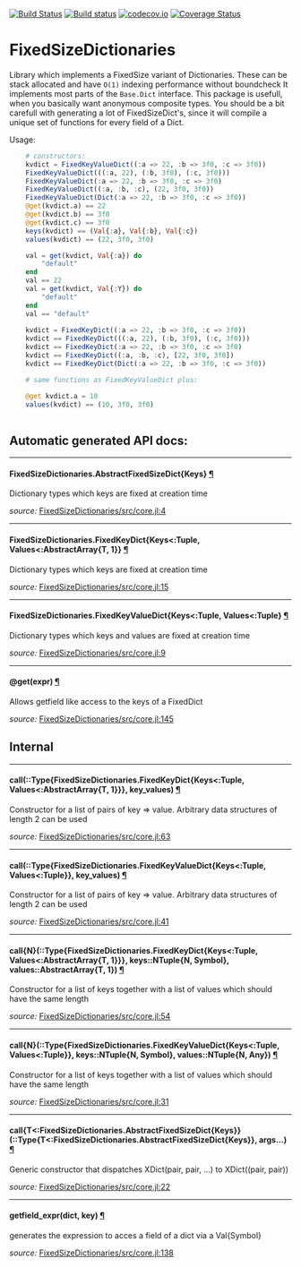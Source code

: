 
[![Build Status](https://travis-ci.org/SimonDanisch/FixedSizeDictionaries.jl.svg?branch=master)](https://travis-ci.org/SimonDanisch/FixedSizeDictionaries.jl)
[![Build status](https://ci.appveyor.com/api/projects/status/rug74qwk1dbl62wx?svg=true)](https://ci.appveyor.com/project/SimonDanisch/fixedsizedictionaries-jl)
[![codecov.io](https://codecov.io/github/SimonDanisch/FixedSizeDictionaries.jl/coverage.svg?branch=master)](https://codecov.io/github/SimonDanisch/FixedSizeDictionaries.jl?branch=master)
[![Coverage Status](https://coveralls.io/repos/github/SimonDanisch/FixedSizeDictionaries.jl/badge.svg?branch=master)](https://coveralls.io/github/SimonDanisch/FixedSizeDictionaries.jl?branch=master)

# FixedSizeDictionaries

Library which implements a FixedSize variant of Dictionaries.
These can be stack allocated and have `O(1)` indexing performance without boundcheck
It implements most parts of the `Base.Dict` interface.
This package is usefull, when you basically want anonymous composite types.
You should be a bit carefull with generating a lot of FixedSizeDict's, since
it will compile a unique set of functions for every field of a Dict.

Usage: 

```Julia
    # constructors:
    kvdict = FixedKeyValueDict((:a => 22, :b => 3f0, :c => 3f0))
    FixedKeyValueDict(((:a, 22), (:b, 3f0), (:c, 3f0)))
    FixedKeyValueDict(:a => 22, :b => 3f0, :c => 3f0)
    FixedKeyValueDict((:a, :b, :c), (22, 3f0, 3f0))
    FixedKeyValueDict(Dict(:a => 22, :b => 3f0, :c => 3f0))
    @get(kvdict.a) == 22
    @get(kvdict.b) == 3f0
    @get(kvdict.c) == 3f0
    keys(kvdict) == (Val{:a}, Val{:b}, Val{:c})
    values(kvdict) == (22, 3f0, 3f0)

    val = get(kvdict, Val{:a}) do
        "default"
    end
    val == 22
    val = get(kvdict, Val{:Y}) do
        "default"
    end
    val == "default"
    
    kvdict = FixedKeyDict((:a => 22, :b => 3f0, :c => 3f0))
    kvdict == FixedKeyDict(((:a, 22), (:b, 3f0), (:c, 3f0)))
    kvdict == FixedKeyDict(:a => 22, :b => 3f0, :c => 3f0)
    kvdict == FixedKeyDict((:a, :b, :c), [22, 3f0, 3f0])
    kvdict == FixedKeyDict(Dict(:a => 22, :b => 3f0, :c => 3f0))

    # same functions as FixedKeyValueDict plus:

    @get kvdict.a = 10
    values(kvdict) == (10, 3f0, 3f0)
    
```


## Automatic generated API docs:

---

<a id="type__abstractfixedsizedict.1" class="lexicon_definition"></a>
#### FixedSizeDictionaries.AbstractFixedSizeDict{Keys} [¶](#type__abstractfixedsizedict.1)
Dictionary types which keys are fixed at creation time


*source:*
[FixedSizeDictionaries/src/core.jl:4](https://github.com/SimonDanisch/FixedSizeDictionaries.jl/tree/1822b7619c5e50d427aad995057f6931a72a2f54/src/core.jl#L4)

---

<a id="type__fixedkeydict.1" class="lexicon_definition"></a>
#### FixedSizeDictionaries.FixedKeyDict{Keys<:Tuple, Values<:AbstractArray{T, 1}} [¶](#type__fixedkeydict.1)
Dictionary types which keys are fixed at creation time


*source:*
[FixedSizeDictionaries/src/core.jl:15](https://github.com/SimonDanisch/FixedSizeDictionaries.jl/tree/1822b7619c5e50d427aad995057f6931a72a2f54/src/core.jl#L15)

---

<a id="type__fixedkeyvaluedict.1" class="lexicon_definition"></a>
#### FixedSizeDictionaries.FixedKeyValueDict{Keys<:Tuple, Values<:Tuple} [¶](#type__fixedkeyvaluedict.1)
Dictionary types which keys and values are fixed at creation time


*source:*
[FixedSizeDictionaries/src/core.jl:9](https://github.com/SimonDanisch/FixedSizeDictionaries.jl/tree/1822b7619c5e50d427aad995057f6931a72a2f54/src/core.jl#L9)

---

<a id="macro___get.1" class="lexicon_definition"></a>
#### @get(expr) [¶](#macro___get.1)
Allows getfield like access to the keys of a FixedDict


*source:*
[FixedSizeDictionaries/src/core.jl:145](https://github.com/SimonDanisch/FixedSizeDictionaries.jl/tree/1822b7619c5e50d427aad995057f6931a72a2f54/src/core.jl#L145)

## Internal

---

<a id="method__call.1" class="lexicon_definition"></a>
#### call(::Type{FixedSizeDictionaries.FixedKeyDict{Keys<:Tuple, Values<:AbstractArray{T, 1}}},  key_values) [¶](#method__call.1)
Constructor for a list of pairs of key => value.
Arbitrary data structures of length 2 can be used


*source:*
[FixedSizeDictionaries/src/core.jl:63](https://github.com/SimonDanisch/FixedSizeDictionaries.jl/tree/1822b7619c5e50d427aad995057f6931a72a2f54/src/core.jl#L63)

---

<a id="method__call.2" class="lexicon_definition"></a>
#### call(::Type{FixedSizeDictionaries.FixedKeyValueDict{Keys<:Tuple, Values<:Tuple}},  key_values) [¶](#method__call.2)
Constructor for a list of pairs of key => value.
Arbitrary data structures of length 2 can be used


*source:*
[FixedSizeDictionaries/src/core.jl:41](https://github.com/SimonDanisch/FixedSizeDictionaries.jl/tree/1822b7619c5e50d427aad995057f6931a72a2f54/src/core.jl#L41)

---

<a id="method__call.3" class="lexicon_definition"></a>
#### call{N}(::Type{FixedSizeDictionaries.FixedKeyDict{Keys<:Tuple, Values<:AbstractArray{T, 1}}},  keys::NTuple{N, Symbol},  values::AbstractArray{T, 1}) [¶](#method__call.3)
Constructor for a list of keys together with a list of values which should have the same length


*source:*
[FixedSizeDictionaries/src/core.jl:54](https://github.com/SimonDanisch/FixedSizeDictionaries.jl/tree/1822b7619c5e50d427aad995057f6931a72a2f54/src/core.jl#L54)

---

<a id="method__call.4" class="lexicon_definition"></a>
#### call{N}(::Type{FixedSizeDictionaries.FixedKeyValueDict{Keys<:Tuple, Values<:Tuple}},  keys::NTuple{N, Symbol},  values::NTuple{N, Any}) [¶](#method__call.4)
Constructor for a list of keys together with a list of values which should have the same length


*source:*
[FixedSizeDictionaries/src/core.jl:31](https://github.com/SimonDanisch/FixedSizeDictionaries.jl/tree/1822b7619c5e50d427aad995057f6931a72a2f54/src/core.jl#L31)

---

<a id="method__call.5" class="lexicon_definition"></a>
#### call{T<:FixedSizeDictionaries.AbstractFixedSizeDict{Keys}}(::Type{T<:FixedSizeDictionaries.AbstractFixedSizeDict{Keys}},  args...) [¶](#method__call.5)
Generic constructor that dispatches XDict(pair, pair, ...) to XDict((pair, pair))


*source:*
[FixedSizeDictionaries/src/core.jl:22](https://github.com/SimonDanisch/FixedSizeDictionaries.jl/tree/1822b7619c5e50d427aad995057f6931a72a2f54/src/core.jl#L22)

---

<a id="method__getfield_expr.1" class="lexicon_definition"></a>
#### getfield_expr(dict,  key) [¶](#method__getfield_expr.1)
generates the expression to acces a field of a dict via a Val{Symbol}


*source:*
[FixedSizeDictionaries/src/core.jl:138](https://github.com/SimonDanisch/FixedSizeDictionaries.jl/tree/1822b7619c5e50d427aad995057f6931a72a2f54/src/core.jl#L138)
